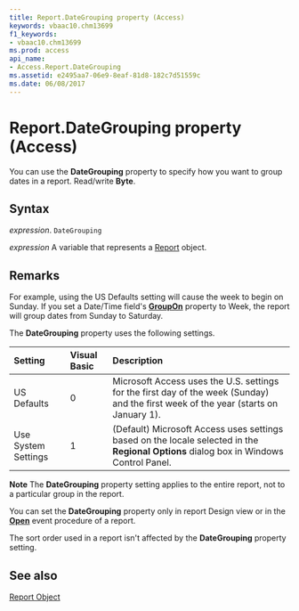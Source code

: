 ```yaml
---
title: Report.DateGrouping property (Access)
keywords: vbaac10.chm13699
f1_keywords:
- vbaac10.chm13699
ms.prod: access
api_name:
- Access.Report.DateGrouping
ms.assetid: e2495aa7-06e9-8eaf-81d8-182c7d51559c
ms.date: 06/08/2017
---
```



# Report.DateGrouping property (Access)

You can use the  **DateGrouping** property to specify how you want to group dates in a report. Read/write **Byte**.


## Syntax

 _expression_. `DateGrouping`

 _expression_ A variable that represents a [Report](Access.Report.md) object.


## Remarks

For example, using the US Defaults setting will cause the week to begin on Sunday. If you set a Date/Time field's  **[GroupOn](Access.GroupLevel.GroupOn.md)** property to Week, the report will group dates from Sunday to Saturday.

The  **DateGrouping** property uses the following settings.



|**Setting**|**Visual Basic**|**Description**|
|:-----|:-----|:-----|
|US Defaults|0|Microsoft Access uses the U.S. settings for the first day of the week (Sunday) and the first week of the year (starts on January 1).|
|Use System Settings|1|(Default) Microsoft Access uses settings based on the locale selected in the  **Regional Options** dialog box in Windows Control Panel.|

 **Note**  The  **DateGrouping** property setting applies to the entire report, not to a particular group in the report.

You can set the  **DateGrouping** property only in report Design view or in the **[Open](Access.Report.Open.md)** event procedure of a report.

The sort order used in a report isn't affected by the  **DateGrouping** property setting.


## See also


[Report Object](Access.Report.md)

